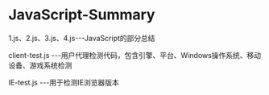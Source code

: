 # JavaScript-Summary

1.js、2.js、3.js、4.js---JavaScript的部分总结

client-test.js ---用户代理检测代码，包含引擎、平台、Windows操作系统、移动设备、游戏系统检测

IE-test.js ---用于检测IE浏览器版本

